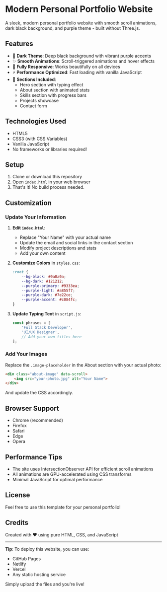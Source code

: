 # Modern Personal Portfolio Website

A sleek, modern personal portfolio website with smooth scroll animations, dark black background, and purple theme - built without Three.js.

## Features

- 🎨 **Dark Theme**: Deep black background with vibrant purple accents
- ✨ **Smooth Animations**: Scroll-triggered animations and hover effects
- 📱 **Fully Responsive**: Works beautifully on all devices
- ⚡ **Performance Optimized**: Fast loading with vanilla JavaScript
- 🎯 **Sections Included**:
  - Hero section with typing effect
  - About section with animated stats
  - Skills section with progress bars
  - Projects showcase
  - Contact form

## Technologies Used

- HTML5
- CSS3 (with CSS Variables)
- Vanilla JavaScript
- No frameworks or libraries required!

## Setup

1. Clone or download this repository
2. Open `index.html` in your web browser
3. That's it! No build process needed.

## Customization

### Update Your Information

1. **Edit `index.html`**:
   - Replace "Your Name" with your actual name
   - Update the email and social links in the contact section
   - Modify project descriptions and stats
   - Add your own content

2. **Customize Colors** in `styles.css`:
   ```css
   :root {
       --bg-black: #0a0a0a;
       --bg-dark: #121212;
       --purple-primary: #9333ea;
       --purple-light: #a855f7;
       --purple-dark: #7e22ce;
       --purple-accent: #c084fc;
   }
   ```

3. **Update Typing Text** in `script.js`:
   ```javascript
   const phrases = [
       'Full Stack Developer',
       'UI/UX Designer',
       // Add your own titles here
   ];
   ```

### Add Your Images

Replace the `.image-placeholder` in the About section with your actual photo:

```html
<div class="about-image" data-scroll>
    <img src="your-photo.jpg" alt="Your Name">
</div>
```

And update the CSS accordingly.

## Browser Support

- Chrome (recommended)
- Firefox
- Safari
- Edge
- Opera

## Performance Tips

- The site uses IntersectionObserver API for efficient scroll animations
- All animations are GPU-accelerated using CSS transforms
- Minimal JavaScript for optimal performance

## License

Feel free to use this template for your personal portfolio!

## Credits

Created with ❤️ using pure HTML, CSS, and JavaScript

---

**Tip**: To deploy this website, you can use:
- GitHub Pages
- Netlify
- Vercel
- Any static hosting service

Simply upload the files and you're live!

